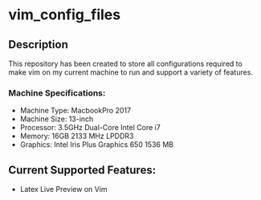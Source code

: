 # vim_config_files

## Description
This repository has been created to store all configurations required to make vim on my current machine to run and support a variety of features. 

### Machine Specifications:
<ul>
<li> Machine Type: MacbookPro 2017 </li>
<li> Machine Size: 13-inch </li>
<li> Processor: 3.5GHz Dual-Core Intel Core i7 </li>
<li> Memory: 16GB 2133 MHz LPDDR3 </li>
<li> Graphics: Intel Iris Plus Graphics 650 1536 MB </li>
</ul>

## Current Supported Features:
<ul>
<li> Latex Live Preview on Vim </li>
</ul>
